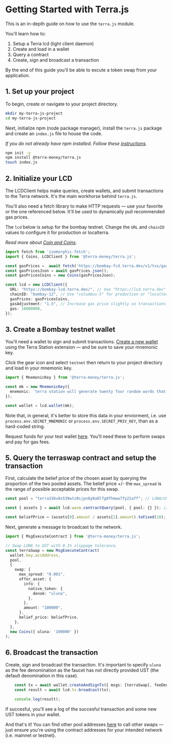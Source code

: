 # Getting Started with Terra.js

This is an in-depth guide on how to use the `terra.js` module. 

You'll learn how to:
1. Setup a Terra lcd (light client daemon)
2. Create and load in a wallet
3. Query a contract
4. Create, sign and broadcast a transaction

By the end of this guide you'll be able to excute a token swap from your application.

## 1. Set up your project

To begin, create or navigate to your project directory.
```sh
mkdir my-terra-js-project
cd my-terra-js-project
```

Next, initialize npm (node package manager), install the `terra.js` package and create an `index.js` file to house the code.

*If you do not already have npm installed. Follow these [instructions](https://docs.npmjs.com/downloading-and-installing-node-js-and-npm).*

```sh
npm init -y
npm install @terra-money/terra.js
touch index.js
```

## 2. Initialize your LCD

The LCDClient helps make queries, create wallets, and submit transactions to the Terra network. It's the main workhorse behind `terra.js`.

You'll also need a fetch library to make HTTP requests — use your favorite or the one referenced below. It'll be used to dynamically pull recommended gas prices.

The `lcd` below is setup for the bombay testnet. Change the `URL` and `chainID` values to configure it for production or localterra. 

*Read more about [Coin and Coins](../../sdks/terra-js/coin-and-coins.md).*

```ts
import fetch from 'isomorphic-fetch';
import { Coins, LCDClient } from '@terra-money/terra.js';

const gasPrices =  await fetch('https://bombay-fcd.terra.dev/v1/txs/gas_prices');
const gasPricesJson = await gasPrices.json();
const gasPricesCoins = new Coins(gasPricesJson); 

const lcd = new LCDClient({
  URL: "https://bombay-lcd.terra.dev/", // Use "https://lcd.terra.dev" for prod "http://localhost:1317" for localterra.
  chainID: "bombay-12", // Use "columbus-5" for production or "localterra".
  gasPrices: gasPricesCoins,
  gasAdjustment: "1.5", // Increase gas price slightly so transactions go through smoothly.
  gas: 10000000,
});
```

## 3. Create a Bombay testnet wallet

You'll need a wallet to sign and submit transactions. [Create a new wallet](../../../learn/terra-station/download/terra-station-extension.md#create-a-wallet) using the Terra Station extension — and be sure to save your mnemonic key.

Click the gear icon and select `testnet` then return to your project directory and load in your mnemonic key. 

```ts
import { MnemonicKey } from '@terra-money/terra.js';

const mk = new MnemonicKey({
  mnemonic: 'terra station will generate twenty four random words that act as your mnemonic that you can copy and paste here to have for later',
});

const wallet = lcd.wallet(mk);
```

Note that, in general, it's better to store this data in your enviorment, i.e. use `process.env.SECRET_MNEMONIC` or `process.env.SECRET_PRIV_KEY`, than as a hard-coded string.

Request funds for your test wallet [here](https://faucet.terra.money). You'll need these to perform swaps and pay for gas fees.

## 5. Query the terraswap contract and setup the transaction

First, calculate the belief price of the chosen asset by querying the proportion of the two pooled assets. The belief price +/- the `max_spread` is the range of possible acceptable prices for this swap.

```ts
const pool = "terra156v8s539wtz0sjpn8y8a8lfg8fhmwa7fy22aff"; // LUNA/UST terraswap contract address on bombay

const { assets } = await lcd.wasm.contractQuery(pool, { pool: {} }); // Fetch the amount of each asset in the pool

const beliefPrice = (assets[0].amount / assets[1].amount).toFixed(18); // Calculate belief price using proportion of pool balances.
```

Next, generate a message to broadcast to the network.

```ts
import { MsgExecuteContract } from '@terra-money/terra.js';

// Swap LUNA to UST with 0.1% slippage tolerance.
const terraSwap = new MsgExecuteContract(
  wallet.key.accAddress,
  pool, 
  {
    swap: {
      max_spread: "0.001",
      offer_asset: {
        info: {
          native_token: {
            denom: "uluna",
          },
        },
        amount: "100000",
      },
      belief_price: beliefPrice,
    },
  },
  new Coins({ uluna: '100000' })
);
```
## 6. Broadcast the transaction

Create, sign and broadcast the transaction. It's important to specify `uluna` as the fee denomination as the faucet has not directly provided UST (the default denomination in this case).

```ts
    const tx = await wallet.createAndSignTx({ msgs: [terraSwap], feeDenoms: ['uluna'] });
    const result = await lcd.tx.broadcast(tx);

    console.log(result);
```

If succesful, you'll see a log of the succesful transaction and some new UST tokens in your wallet.

And that's it! You can find other pool addresses [here](https://app.terraswap.io/) to call other swaps — just ensure you're using the contract addresses for your intended network (i.e. mainnet or testnet).


